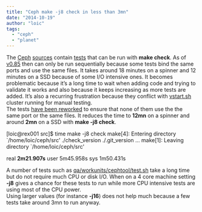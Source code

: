 ```yaml
---
title: "Ceph make -j8 check in less than 3mn"
date: "2014-10-19"
author: "loic"
tags: 
  - "ceph"
  - "planet"
---
```


The [Ceph](http://ceph.com/) [sources](https://github.com/ceph/ceph) contain [tests](https://github.com/ceph/ceph/tree/master/src/test) that can be run with **make check**. As of [v0.85](https://github.com/ceph/ceph/tree/4fc12b66d78be2d716a93479fe3600b1e4c2f6b4) then can only be run sequentially because some tests bind the same ports and use the same files. It takes around 18 minutes on a spinner and 12 minutes on a SSD because of some I/O intensive ones. It becomes problematic because it’s a long time to wait when adding code and trying to validate it works and also because it keeps increasing as more tests are added. It’s also a recurring frustration because they conflict with [vstart.sh](https://github.com/ceph/ceph/blob/4fc12b66d78be2d716a93479fe3600b1e4c2f6b4/src/vstart.sh) cluster running for manual testing.  
The tests [have been reworked](https://github.com/ceph/ceph/pull/2750) to ensure that none of them use the the same port or the same files. It reduces the time to **12mn** on a spinner and around **2mn** on a SSD with **make -j8 check**.

\[loic@rex001 src\]$ time make -j8 check
make\[4\]: Entering directory \`/home/loic/ceph/src'
./check\_version ./.git\_version
...
make\[1\]: Leaving directory \`/home/loic/ceph/src'

real    **2m21.907s**
user    5m45.958s
sys     1m50.431s

A number of tests such as [qa/workunits/cephtool/test.sh](https://github.com/ceph/ceph/blob/master/qa/workunits/cephtool/test.sh) take a long time but do not require much CPU or disk I/O. When on a 4 core machine setting **\-j8** gives a chance for these tests to run while more CPU intensive tests are using most of the CPU power.  
Using larger values (for instance **\-j16**) does not help much because a few tests take around 3mn to run anyway.
